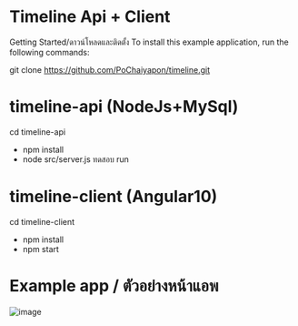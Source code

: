 # Timeline Api + Client

Getting Started/ดาวน์โหลดและติดตั้ง
To install this example application, run the following commands:

git clone https://github.com/PoChaiyapon/timeline.git

# timeline-api (NodeJs+MySql)
cd timeline-api
- npm install
- node src/server.js ทดสอบ run

# timeline-client (Angular10)
cd timeline-client
- npm install
- npm start

# Example app / ตัวอย่างหน้าแอพ
![image](https://user-images.githubusercontent.com/36843170/132190879-9ed87751-7c0a-473c-80d3-dad065df4cd8.png)
